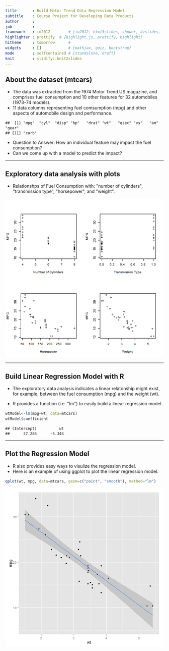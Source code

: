 ```yaml
---
title       : Build Motor Trend Data Regression Model
subtitle    : Course Project for Developing Data Products
author      : 
job         : 
framework   : io2012        # {io2012, html5slides, shower, dzslides, ...}
highlighter : prettify  # {highlight.js, prettify, highlight}
hitheme     : tomorrow      # 
widgets     : []            # {mathjax, quiz, bootstrap}
mode        : selfcontained # {standalone, draft}
knit        : slidify::knit2slides
---
```


## About the dataset (mtcars)
* The data was extracted from the 1974 Motor Trend US magazine, and comprises fuel consumption and 10 other features for 32 automobiles (1973–74 models).
* 11 data columns representing fuel comsumption (mpg) and other aspects of automobile design and performance.


```
##  [1] "mpg"  "cyl"  "disp" "hp"   "drat" "wt"   "qsec" "vs"   "am"   "gear"
## [11] "carb"
```

* Question to Answer: How an individual feature may impact the fuel consumption?
* Can we come up with a model to predict the impact?

---

## Exploratory data analysis with plots
* Relationshps of Fuel Consumption with: "number of cylinders", "transmission type", "horsepower", and "weight".

![plot of chunk unnamed-chunk-2](assets/fig/unnamed-chunk-2.png) 

--- 

## Build Linear Regression Model with R
* The exploratory data analysis indicates a linear relatonship might exist, for example, between the fuel consumption (mpg) and the weight (wt).

* R provides a function (i.e. "lm") to easily build a linear regression model.


```r
wtModel<-lm(mpg~wt, data=mtcars)
wtModel$coefficient
```

```
## (Intercept)          wt 
##      37.285      -5.344
```


---

## Plot the Regression Model
* R also provides easy ways to visulize the regression model.
* Here is an example of using ggplot to plot the linear regression model.

```r
qplot(wt, mpg, data=mtcars, geom=c("point", "smooth"), method="lm")
```

![plot of chunk unnamed-chunk-4](assets/fig/unnamed-chunk-4.png) 
